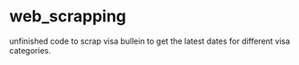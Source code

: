 # web_scrapping
unfinished code to scrap visa bullein to get the latest dates for different visa categories. 

